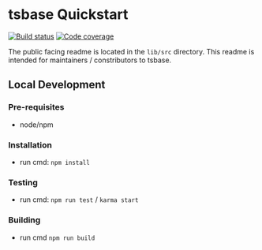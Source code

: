 # tsbase Quickstart

[![Build status](https://joseph-w-bayes.visualstudio.com/tsbase/_apis/build/status/Test,%20Build,%20Archive)](https://joseph-w-bayes.visualstudio.com/tsbase/_build/latest?definitionId=7)
[![Code coverage](https://img.shields.io/azure-devops/coverage/joseph-w-bayes/50cd9014-db2f-482c-ac28-d707aa30bf98/7.svg)](https://img.shields.io/azure-devops/coverage/joseph-w-bayes/50cd9014-db2f-482c-ac28-d707aa30bf98/7.svg)

The public facing readme is located in the `lib/src` directory.  This readme is intended for maintainers / constributors to tsbase.

## Local Development

### Pre-requisites 
- node/npm

### Installation
- run cmd: `npm install`

### Testing
- run cmd: `npm run test` / `karma start`

### Building
- run cmd `npm run build`